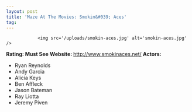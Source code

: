 ```yaml
---
layout: post
title: 'Maze At The Movies: Smokin&#039; Aces'
tag: 
---
```



                <img src='/uploads/smokin-aces.jpg' alt='smokin-aces.jpg' />
<p><strong>Rating: Must See</strong>
<strong>Website: </strong> <a href="http://www.smokinaces.net/"><a href="http://www.smokinaces.net/">http://www.smokinaces.net/</a></a>
<strong>Actors:</strong></p>
<ul>
    <li>Ryan Reynolds</li>
    <li>Andy Garcia</li>
    <li>Alicia Keys</li>
    <li>Ben Affleck</li>
    <li>Jason Bateman</li>
    <li>Ray Liotta</li>
    <li>Jeremy Piven</li>
</ul>
            
